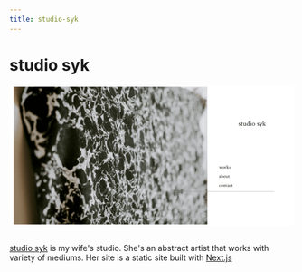 ```yaml
---
title: studio-syk
---
```


# studio syk

![Homepage of studio syk](/media/studiosyk.png)

```scala mdoc:percentages:studio-syk
```

[studio syk](https://studiosyk.com) is my wife's studio. She's an abstract
artist that works with variety of mediums. Her site is a static site built with
[Next.js](https://nextjs.org)

```scala mdoc:tags:studio-syk
```
